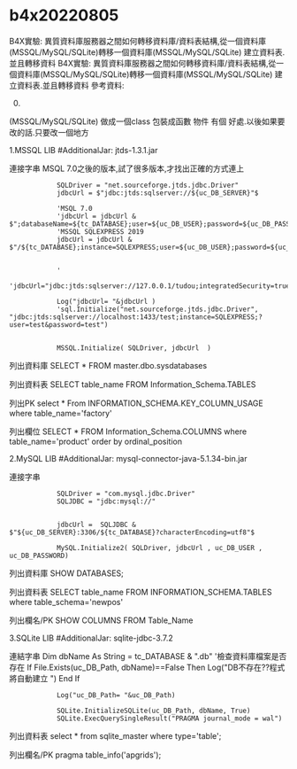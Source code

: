 # b4x20220805
B4X實驗:  異質資料庫服務器之間如何轉移資料庫/資料表結構,從一個資料庫(MSSQL/MySQL/SQLite)轉移一個資料庫(MSSQL/MySQL/SQLite) 建立資料表.並且轉移資料
B4X實驗:  異質資料庫服務器之間如何轉移資料庫/資料表結構,從一個資料庫(MSSQL/MySQL/SQLite)轉移一個資料庫(MSSQL/MySQL/SQLite) 建立資料表.並且轉移資料
參考資料:




0.
(MSSQL/MySQL/SQLite) 做成一個class
包裝成函數 物件 有個 好處.以後如果要改的話.只要改一個地方




1.MSSQL
LIB
#AdditionalJar: jtds-1.3.1.jar	

連接字串 MSQL 7.0之後的版本,試了很多版本,才找出正確的方式連上

				SQLDriver = "net.sourceforge.jtds.jdbc.Driver"
				jdbcUrl = $"jdbc:jtds:sqlserver://${uc_DB_SERVER}"$

				'MSQL 7.0
				'jdbcUrl = jdbcUrl & $";databaseName=${tc_DATABASE};user=${uc_DB_USER};password=${uc_DB_PASSWORD};appname=SKMJL;wsid=TEST;loginTimeout=10;socketTimeout=10"$
				'MSSQL SQLEXPRESS 2019
				jdbcUrl = jdbcUrl & $"/${tc_DATABASE};instance=SQLEXPRESS;user=${uc_DB_USER};password=${uc_DB_PASSWORD};integratedSecurity=true;"$
				
				
				'
				'jdbcUrl="jdbc:jtds:sqlserver://127.0.0.1/tudou;integratedSecurity=true;user=sa;password=Ho123456789;instance=SQLEXPRESS;"
				
				Log("jdbcUrl= "&jdbcUrl )
				'sql.Initialize("net.sourceforge.jtds.jdbc.Driver", "jdbc:jtds:sqlserver://localhost:1433/test;instance=SQLEXPRESS;?user=test&password=test")

				
				MSSQL.Initialize( SQLDriver, jdbcUrl  )
		



列出資料庫
SELECT * FROM master.dbo.sysdatabases

列出資料表
SELECT  table_name FROM Information_Schema.TABLES

列出PK
select * From INFORMATION_SCHEMA.KEY_COLUMN_USAGE   where table_name='factory'

列出欄位
SELECT * FROM Information_Schema.COLUMNS where table_name='product' order by ordinal_position


2.MySQL
LIB
#AdditionalJar: mysql-connector-java-5.1.34-bin.jar

連接字串

				SQLDriver = "com.mysql.jdbc.Driver"
				SQLJDBC = "jdbc:mysql://"
			
			
				jdbcUrl =  SQLJDBC & $"${uc_DB_SERVER}:3306/${tc_DATABASE}?characterEncoding=utf8"$

				MySQL.Initialize2( SQLDriver, jdbcUrl , uc_DB_USER , uc_DB_PASSWORD)



列出資料庫
SHOW DATABASES;

列出資料表 
SELECT table_name FROM INFORMATION_SCHEMA.TABLES where table_schema='newpos'
 

列出欄名/PK
SHOW COLUMNS FROM Table_Name  


3.SQLite
LIB
#AdditionalJar: sqlite-jdbc-3.7.2	


連結字串
				Dim dbName As String = tc_DATABASE & ".db"
				'檢查資料庫檔案是否存在
				If File.Exists(uc_DB_Path, dbName)==False Then
					Log("DB不存在??程式將自動建立 ")
				End If
				
				Log("uc_DB_Path= "&uc_DB_Path)
				
				SQLite.InitializeSQLite(uc_DB_Path, dbName, True)
				SQLite.ExecQuerySingleResult("PRAGMA journal_mode = wal")



列出資料表
select * from sqlite_master where type='table';

列出欄名/PK
pragma table_info('apgrids');


 

